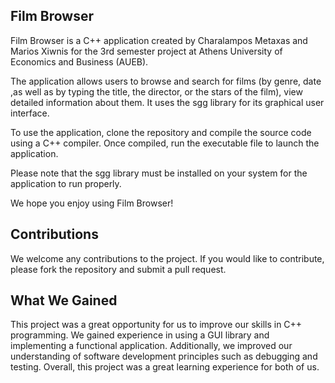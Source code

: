 Film Browser
----------------------
Film Browser is a C++ application created by Charalampos Metaxas and Marios Xiwnis for the 3rd semester project at Athens University of Economics and Business (AUEB).

The application allows users to browse and search for films (by genre, date ,as well as by typing the title, the director, or the stars of the film), view detailed information about them. It uses the sgg library for its graphical user interface.

To use the application, clone the repository and compile the source code using a C++ compiler. Once compiled, run the executable file to launch the application.

Please note that the sgg library must be installed on your system for the application to run properly.

We hope you enjoy using Film Browser!

Contributions
---------------------
We welcome any contributions to the project. If you would like to contribute, please fork the repository and submit a pull request.

What We Gained
---------------------
This project was a great opportunity for us to improve our skills in C++ programming. We gained experience in using a GUI library and implementing a functional application. Additionally, we improved our understanding of software development principles such as debugging and testing. Overall, this project was a great learning experience for both of us.
